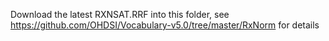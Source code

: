 Download the latest RXNSAT.RRF into this folder, see https://github.com/OHDSI/Vocabulary-v5.0/tree/master/RxNorm for details
